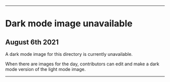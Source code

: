 
***
 
# Dark mode image unavailable

## August 6th 2021

A dark mode image for this directory is currently unavailable.

When there are images for the day, contributors can edit and make a dark mode version of the light mode image.

***
